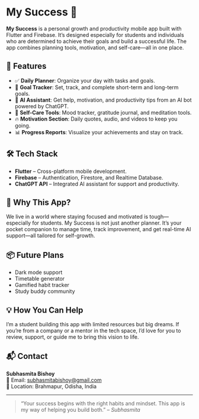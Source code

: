 # My Success 🚀

**My Success** is a personal growth and productivity mobile app built with Flutter and Firebase. It’s designed especially for students and individuals who are determined to achieve their goals and build a successful life. The app combines planning tools, motivation, and self-care—all in one place.

## 📱 Features

- ✅ **Daily Planner**: Organize your day with tasks and goals.
- 🎯 **Goal Tracker**: Set, track, and complete short-term and long-term goals.
- 💬 **AI Assistant**: Get help, motivation, and productivity tips from an AI bot powered by ChatGPT.
- 💖 **Self-Care Tools**: Mood tracker, gratitude journal, and meditation tools.
- 🔥 **Motivation Section**: Daily quotes, audio, and videos to keep you going.
- 📊 **Progress Reports**: Visualize your achievements and stay on track.

## 🛠️ Tech Stack

- **Flutter** – Cross-platform mobile development.
- **Firebase** – Authentication, Firestore, and Realtime Database.
- **ChatGPT API** – Integrated AI assistant for support and productivity.

## 🌟 Why This App?

We live in a world where staying focused and motivated is tough—especially for students. My Success is not just another planner. It’s your pocket companion to manage time, track improvement, and get real-time AI support—all tailored for self-growth.

## 📦 Future Plans

- Dark mode support
- Timetable generator
- Gamified habit tracker
- Study buddy community

## 💡 How You Can Help

I’m a student building this app with limited resources but big dreams. If you’re from a company or a mentor in the tech space, I’d love for you to review, support, or guide me to bring this vision to life.

## 📬 Contact

**Subhasmita Bishoy**  
📧 Email: subhasmitabishoy@gmail.com  
📍 Location: Brahmapur, Odisha, India

---

> “Your success begins with the right habits and mindset. This app is my way of helping you build both.” – *Subhasmita*
